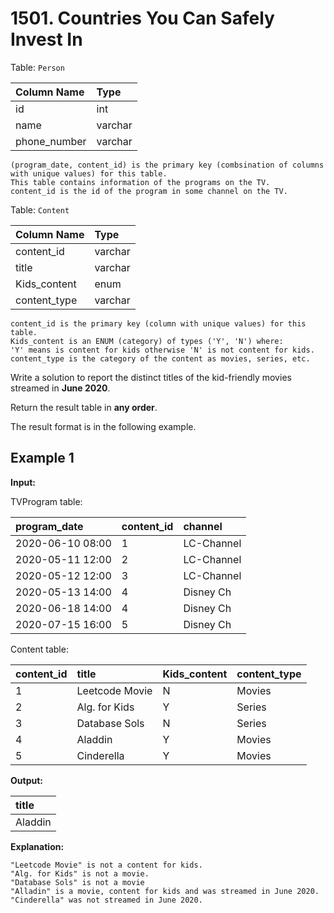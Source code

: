 # 1501. Countries You Can Safely Invest In

Table: `Person`

| Column Name  | Type    |
| :----------- | :------ |
| id           | int     |
| name         | varchar |
| phone_number | varchar |

```text
(program_date, content_id) is the primary key (combsination of columns with unique values) for this table.
This table contains information of the programs on the TV.
content_id is the id of the program in some channel on the TV.
```

Table: `Content`

| Column Name  | Type    |
| :----------- | :------ |
| content_id   | varchar |
| title        | varchar |
| Kids_content | enum    |
| content_type | varchar |

```text
content_id is the primary key (column with unique values) for this table.
Kids_content is an ENUM (category) of types ('Y', 'N') where:
'Y' means is content for kids otherwise 'N' is not content for kids.
content_type is the category of the content as movies, series, etc.
```

Write a solution to report the distinct titles of the kid-friendly movies streamed in **June 2020**.

Return the result table in **any order**.

The result format is in the following example.

## Example 1

**Input:**

TVProgram table:

| program_date     | content_id | channel    |
| :--------------- | :--------- | :--------- |
| 2020-06-10 08:00 | 1          | LC-Channel |
| 2020-05-11 12:00 | 2          | LC-Channel |
| 2020-05-12 12:00 | 3          | LC-Channel |
| 2020-05-13 14:00 | 4          | Disney Ch  |
| 2020-06-18 14:00 | 4          | Disney Ch  |
| 2020-07-15 16:00 | 5          | Disney Ch  |

Content table:

| content_id | title          | Kids_content | content_type |
| :--------- | :------------- | :----------- | :----------- |
| 1          | Leetcode Movie | N            | Movies       |
| 2          | Alg. for Kids  | Y            | Series       |
| 3          | Database Sols  | N            | Series       |
| 4          | Aladdin        | Y            | Movies       |
| 5          | Cinderella     | Y            | Movies       |

**Output:**

| title   |
| :------ |
| Aladdin |

**Explanation:**

```text
"Leetcode Movie" is not a content for kids.
"Alg. for Kids" is not a movie.
"Database Sols" is not a movie
"Alladin" is a movie, content for kids and was streamed in June 2020.
"Cinderella" was not streamed in June 2020.
```
